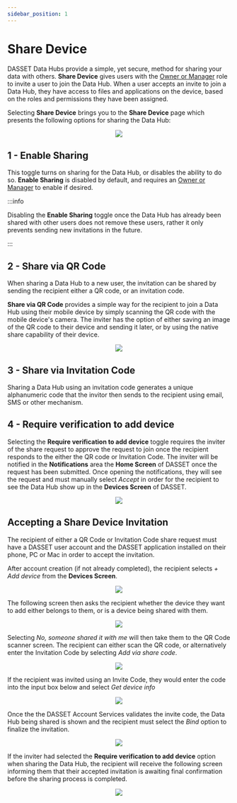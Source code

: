 ```yaml
---
sidebar_position: 1
---
```


# Share Device
DASSET Data Hubs provide a simple, yet secure, method for sharing your data with others.  **Share Device** gives users with the [Owner or Manager](../../concepts/roles-permissions.md) role to invite a user to join the Data Hub.  When a user accepts an invite to join a Data Hub, they have access to files and applications on the device, based on the roles and permissions they have been assigned.

Selecting **Share Device** brings you to the **Share Device** page which presents the following options for sharing the Data Hub:

<p align="center">
<img src={require("./settings-share-device-home.png").default} style={{transform:'scale(1.00)'}} />
</p>

## 1 - Enable Sharing
This toggle turns on sharing for the Data Hub, or disables the ability to do so.  **Enable Sharing** is disabled by default, and requires an [Owner or Manager](../../concepts/roles-permissions.md) to enable if desired.  

:::info

Disabling the **Enable Sharing** toggle once the Data Hub has already been shared with other users does not remove these users, rather it only prevents sending new invitations in the future.

::: 

## 2 - Share via QR Code
When sharing a Data Hub to a new user, the invitation can be shared by sending the recipient either a QR code, or an invitation code.  

**Share via QR Code** provides a simple way for the recipient to join a Data Hub using their mobile device by simply scanning the QR code with the mobile device's camera.  The inviter has the option of either saving an image of the QR code to their device and sending it later, or by using the native share capability of their device.

<p align="center">
<img src={require("./settings-share-device-qrcode.png").default} style={{transform:'scale(1.00)'}} />
</p>

## 3 - Share via Invitation Code
Sharing a Data Hub using an invitation code generates a unique alphanumeric code that the invitor then sends to the recipient using email, SMS or other mechanism.  

## 4 - Require verification to add device
Selecting the **Require verification to add device** toggle requires the inviter of the share request to approve the request to join once the recipient responds to the either the QR code or Invitation Code.  The inviter will be notified in the **Notifications** area the **Home Screen** of DASSET once the request has been submitted.  Once opening the notifications, they will see the request and must manually select *Accept* in order for the recipient to see the Data Hub show up in the **Devices Screen** of DASSET.

<p align="center">
<img src={require("./settings-share-device-accept.png").default} style={{transform:'scale(1.00)'}} />
</p>

## Accepting a Share Device Invitation
The recipient of either a QR Code or Invitation Code share request must have a DASSET user account and the DASSET application installed on their phone, PC or Mac in order to accept the invitation.

After account creation (if not already completed), the recipient selects *+ Add device* from the **Devices Screen**.

<p align="center">
<img src={require("./settings-share-device-add-device.png").default} style={{transform:'scale(1.00)'}} />
</p>

The following screen then asks the recipient whether the device they want to add either belongs to them, or is a device being shared with them.

<p align="center">
<img src={require("./settings-share-device-other-device.png").default} style={{transform:'scale(1.00)'}} />
</p>

Selecting *No, someone shared it with me* will then take them to the QR Code scanner screen.  The recipient can either scan the QR code, or alternatively enter the Invitation Code by selecting *Add via share code*.

<p align="center">
<img src={require("./settings-share-device-qrcode-scan.png").default} style={{transform:'scale(1.00)'}} />
</p>

If the recipient was invited using an Invite Code, they would enter the code into the input box below and select *Get device info*

<p align="center">
<img src={require("./settings-share-device-invite-code.png").default} style={{transform:'scale(1.00)'}} />
</p>

Once the the DASSET Account Services validates the invite code, the Data Hub being shared is shown and the recipient must select the *Bind* option to finalize the invitation.

<p align="center">
<img src={require("./settings-share-device-bind.png").default} style={{transform:'scale(1.00)'}} />
</p>

If the inviter had selected the **Require verification to add device** option when sharing the Data Hub, the recipient will receive the following screen informing them that their accepted invitation is awaiting final confirmation before the sharing process is completed.

<p align="center">
<img src={require("./settings-share-device-complete.png").default} style={{transform:'scale(1.00)'}} />
</p>